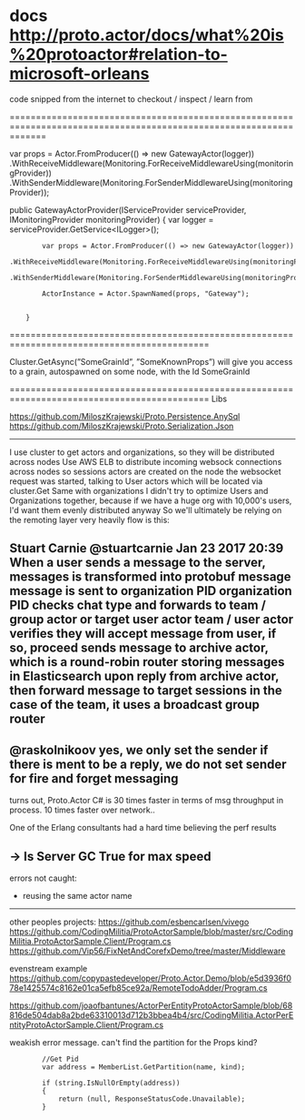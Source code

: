 docs
http://proto.actor/docs/what%20is%20protoactor#relation-to-microsoft-orleans
===================================================================================================================


code snipped from the internet to checkout / inspect / learn from

===================================================================================================================


var props = Actor.FromProducer(() => new GatewayActor(logger))
              .WithReceiveMiddleware(Monitoring.ForReceiveMiddlewareUsing(monitoringProvider))
              .WithSenderMiddleware(Monitoring.ForSenderMiddlewareUsing(monitoringProvider));



 public GatewayActorProvider(IServiceProvider serviceProvider, IMonitoringProvider monitoringProvider)
        {
            var logger = serviceProvider.GetService<ILogger<GatewayActor>>();

            var props = Actor.FromProducer(() => new GatewayActor(logger))
                .WithReceiveMiddleware(Monitoring.ForReceiveMiddlewareUsing(monitoringProvider))
                .WithSenderMiddleware(Monitoring.ForSenderMiddlewareUsing(monitoringProvider));

            ActorInstance = Actor.SpawnNamed(props, "Gateway");

       
        }


============================================================================================

Cluster.GetAsync(”SomeGrainId”, ”SomeKnownProps”) will give you access to a grain, autospawned on some node, with the Id SomeGrainId


============================================================================================
Libs


https://github.com/MiloszKrajewski/Proto.Persistence.AnySql
https://github.com/MiloszKrajewski/Proto.Serialization.Json

-----

I use cluster to get actors and organizations, so they will be distributed across nodes
Use AWS ELB to distribute incoming websock connections across nodes
so sessions actors are created on the node the websocket request was started, talking to User actors which will be located via cluster.Get
Same with organizations
I didn't try to optimize Users and Organizations together, because if we have a huge org with 10,000's users, I'd want them evenly distributed anyway
So we'll ultimately be relying on the remoting layer very heavily 
flow is this:

Stuart Carnie @stuartcarnie Jan 23 2017 20:39
When a user sends a message to the server,
messages is transformed into protobuf message
message is sent to organization PID
organization PID checks chat type and forwards to team / group actor or target user actor
team / user actor verifies they will accept message from user, if so, proceed
sends message to archive actor, which is a round-robin router storing messages in Elasticsearch
upon reply from archive actor, then forward message to target sessions
in the case of the team, it uses a broadcast group router
------

@raskolnikoov yes, we only set the sender if there is ment to be a reply, we do not set sender for fire and forget messaging
--

turns out, Proto.Actor C# is 30 times faster in terms of msg throughput in process.
10 times faster over network..

One of the Erlang consultants had a hard time believing the perf results

-> Is Server GC True for max speed
------


errors not caught:
- reusing the same actor name


-------
other peoples projects:
https://github.com/esbencarlsen/vivego
https://github.com/CodingMilitia/ProtoActorSample/blob/master/src/CodingMilitia.ProtoActorSample.Client/Program.cs
https://github.com/Vip56/FixNetAndCorefxDemo/tree/master/Middleware

evenstream example
https://github.com/copypastedeveloper/Proto.Actor.Demo/blob/e5d3936f078e1425574c8162e01ca5efb85ce92a/RemoteTodoAdder/Program.cs

https://github.com/joaofbantunes/ActorPerEntityProtoActorSample/blob/68816de504dab8a2bde63310013d712b3bbea4b4/src/CodingMilitia.ActorPerEntityProtoActorSample.Client/Program.cs


weakish error message. can't find the partition for the Props kind?

            //Get Pid
            var address = MemberList.GetPartition(name, kind);

            if (string.IsNullOrEmpty(address))
            {
                return (null, ResponseStatusCode.Unavailable);
            }